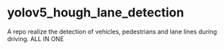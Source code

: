 # yolov5_hough_lane_detection
A repo realize the detection of vehicles, pedestrians and lane lines during driving. ALL IN ONE
